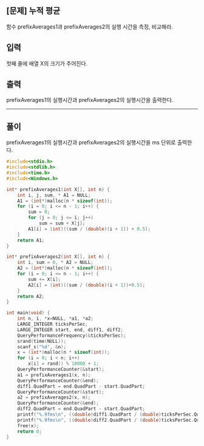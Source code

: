 ## [문제] 누적 평균

함수 prefixAverages1과 prefixAverages2의 실행 시간을 측정, 비교해라.

## 입력

첫째 줄에 배열 X의 크기가 주어진다.

## 출력

prefixAverages1의 실행시간과 prefixAverages2의 실행시간을 출력한다.

-----

## 풀이

prefixAverages1의 실행시간과 prefixAverages2의 실행시간을 ms 단위로 출력한다.

```C
#include<stdio.h>
#include<stdlib.h>
#include<time.h>
#include<Windows.h>

int* prefixAverages1(int X[], int n) {
	int i, j, sum, * A1 = NULL;
	A1 = (int*)malloc(n * sizeof(int));
	for (i = 0; i <= n - 1; i++) {
		sum = 0;
		for (j = 0; j <= i; j++)
			sum = sum + X[j];
		A1[i] = (int)((sum / (double)(i + 1)) + 0.5);
	}
	return A1;
}

int* prefixAverages2(int X[], int n) {
	int i, sum = 0, * A2 = NULL;
	A2 = (int*)malloc(n * sizeof(int));
	for (i = 0; i <= n - 1; i++) {
		sum += X[i];
		A2[i] = (int)((sum / (double)(i + 1))+0.5);
	}
	return A2;
}

int main(void) {
	int n, i, *x=NULL, *a1, *a2;
	LARGE_INTEGER ticksPerSec;
	LARGE_INTEGER start, end, diff1, diff2;
	QueryPerformanceFrequency(&ticksPerSec);
	srand(time(NULL));
	scanf_s("%d", &n);
	x = (int*)malloc(n * sizeof(int));
	for (i = 0; i < n; i++) 
		x[i] = rand() % 10000 + 1;
	QueryPerformanceCounter(&start);
	a1 = prefixAverages1(x, n);
	QueryPerformanceCounter(&end);
	diff1.QuadPart = end.QuadPart - start.QuadPart;
	QueryPerformanceCounter(&start);
	a2 = prefixAverages2(x, n);
	QueryPerformanceCounter(&end);
	diff2.QuadPart = end.QuadPart - start.QuadPart;
	printf("%.9fms\n", ((double)diff1.QuadPart / (double)ticksPerSec.QuadPart)*1000);
	printf("%.9fms\n", ((double)diff2.QuadPart / (double)ticksPerSec.QuadPart)*1000);
	free(x);
	return 0;
}
```

<br>
